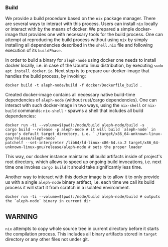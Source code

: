 ### Build
We provide a build procedure based on the `nix` package manager. There are several ways to interact with this process. Users can install `nix` locally or interact with by the means of docker. We prepared a simple docker-image that provides one with necessary tools for the build process. One can attempt at reproducing the build process without using `nix` by simply installing all dependencies described in the `shell.nix` file and following execution of its `buildPhase`.

In order to build a binary for `aleph-node` using docker one needs to install docker locally, i.e. in case of the Ubuntu linux distribution, by executing `sudo apt install docker.io`. Next step is to prepare our docker-image that handles the build process, by invoking:
```
docker build -t aleph-node/build -f docker/Dockerfile_build .
```
Created docker-image contains all necessary native build-time dependencies of `aleph-node` (without rust/cargo dependencies).
One can interact with such docker-image in two ways, using the `nix-shell` or `nix-build` commands:
`nix-shell` - spawns a shell that includes all build dependencies:
```
docker run -ti --volume=$(pwd):/node/build aleph-node/build -s
cargo build --release -p aleph-node # it will build `aleph-node` in cargo's default target directory, i.e. `./target/x86_64-unknown-linux-gnu/release/aleph-node`
patchelf --set-interpreter /lib64/ld-linux-x86-64.so.2 target/x86_64-unknown-linux-gnu/release/aleph-node # sets the proper loader

```
This way, our docker instance maintains all build artifacts inside of project's root directory, which allows to speed up ongoing build invocations, i.e. next time one invokes `cargo build` it should take significantly less time.

Another way to interact with this docker image is to allow it to only provide us with a single `aleph-node` binary artifact, i.e. each time we call its build process it will start it from scratch in a isolated environment.
```
docker run -ti --volume=$(pwd):/node/build aleph-node/build # outputs the `aleph-node` binary in current dir
```

## WARNING
`nix` attempts to copy whole source tree in current directory before it starts the compilation process. This includes all binary artifacts stored in `target` directory or any other files not under git.
